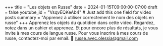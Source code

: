 +++
title = "Les objets en Russe"
date = 2024-01-15T09:00:00-07:00
draft = false
youtube_id = "VsqvEQKeAb4"  # Just add this one field for video posts
summary = "Apprenez à utiliser correctement le nom des objets en russe"
+++
Apprenez les objets du quotidien dans cette video. Regardez, notez dans un cahier et apprenez. Et pour encore plus de résultats, je vous invite à mes cours de langue russe.
Pour vous inscrire à mes cours de russe, contactez-moi par email. 📩 russe.avec.olessia@gmail.com